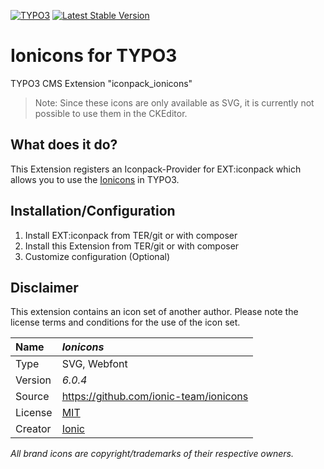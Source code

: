 [![TYPO3](https://img.shields.io/badge/TYPO3-iconpack-%23f49700?style=for-the-badge)](https://extensions.typo3.org/extension/iconpack/)
[![Latest Stable Version](https://img.shields.io/packagist/v/quellenform/t3x-iconpack-ionicons?style=for-the-badge)](https://packagist.org/packages/quellenform/t3x-iconpack-ionicons)

# Ionicons for TYPO3

TYPO3 CMS Extension "iconpack_ionicons"

> Note: Since these icons are only available as SVG, it is currently not possible to use them in the CKEditor.

## What does it do?

This Extension registers an Iconpack-Provider for EXT:iconpack which allows you to use the [Ionicons](https://github.com/ionic-team/ionicons) in TYPO3.


## Installation/Configuration

1. Install EXT:iconpack from TER/git or with composer
2. Install this Extension from TER/git or with composer
3. Customize configuration (Optional)


## Disclaimer

This extension contains an icon set of another author. Please note the license terms and conditions for the use of the icon set.

| Name    | *Ionicons*                                            |
| :------ | :---------------------------------------------------- |
| Type    | SVG, Webfont                                          |
| Version | *6.0.4*                                               |
| Source  | https://github.com/ionic-team/ionicons                |
| License | [MIT](https://opensource.org/licenses/MIT)            |
| Creator | [Ionic](https://ionicframework.com/docs/v3/ionicons/) |

*All brand icons are copyright/trademarks of their respective owners.*
